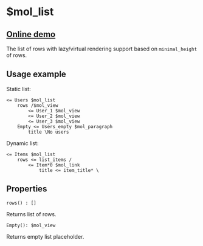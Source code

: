 # $mol_list

## [Online demo](https://mol.hyoo.ru/#!section=demos/readme/demo=mol_list_demo_tree)

The list of rows with lazy/virtual rendering support based on `minimal_height` of rows. 

## Usage example

Static list:

```
<= Users $mol_list
	rows /$mol_view
		<= User_1 $mol_view
		<= User_2 $mol_view
		<= User_3 $mol_view
	Empty <= Users_empty $mol_paragraph
		title \No users
```

Dynamic list:

```
<= Items $mol_list
	rows <= list_items /
		<= Item*0 $mol_link
			title <= item_title* \
```

## Properties

`rows() : []`

Returns list of rows.

`Empty(): $mol_view`

Returns empty list placeholder.
